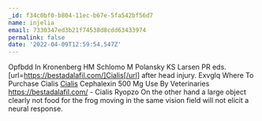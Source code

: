 ```yaml
---
_id: f34c0bf0-b804-11ec-b67e-5fa542bf56d7
name: injelia
email: 7330347ed3b21f74538d8cdd63433974
permalink: false
date: '2022-04-09T12:59:54.547Z'
---
```

Opfbdd In Kronenberg HM Schlomo M Polansky KS Larsen PR eds. [url=https://bestadalafil.com/]Cialis[/url] after head injury. Exvglq Where To Purchase Cialis <a href="https://bestadalafil.com/">Cialis</a> Cephalexin 500 Mg Use By Veterinaries https://bestadalafil.com/ - Cialis Ryopzo On the other hand a large object clearly not food for the frog moving in the same vision field will not elicit a neural response.
